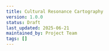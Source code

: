 ```yaml
---
title: Cultural Resonance Cartography
version: 1.0.0
status: Draft
last_updated: 2025-06-21
maintained_by: Project Team
tags: []
---
```

